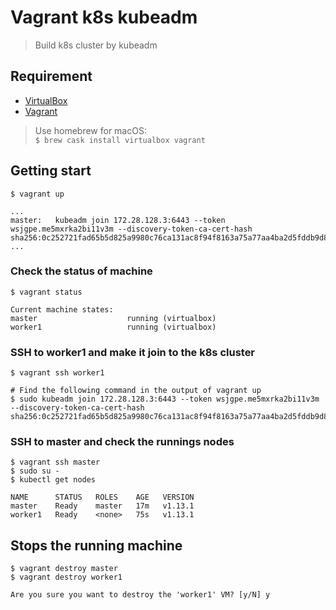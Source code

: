 # Vagrant k8s kubeadm

> Build k8s cluster by kubeadm

## Requirement

- [VirtualBox](https://www.virtualbox.org/wiki/Downloads)
- [Vagrant](https://www.vagrantup.com/downloads.html)

> Use homebrew for macOS:  
> `$ brew cask install virtualbox vagrant`

## Getting start

```shell
$ vagrant up

...
master:   kubeadm join 172.28.128.3:6443 --token wsjgpe.me5mxrka2bi11v3m --discovery-token-ca-cert-hash sha256:0c252721fad65b5d825a9980c76ca131ac8f94f8163a75a77aa4ba2d5fddb9d8
...
```

### Check the status of machine

```shell
$ vagrant status

Current machine states:
master                    running (virtualbox)
worker1                   running (virtualbox)
```

### SSH to worker1 and make it join to the k8s cluster

```shell
$ vagrant ssh worker1

# Find the following command in the output of vagrant up
$ sudo kubeadm join 172.28.128.3:6443 --token wsjgpe.me5mxrka2bi11v3m --discovery-token-ca-cert-hash sha256:0c252721fad65b5d825a9980c76ca131ac8f94f8163a75a77aa4ba2d5fddb9d8
```

### SSH to master and check the runnings nodes

```shell
$ vagrant ssh master
$ sudo su -
$ kubectl get nodes

NAME      STATUS   ROLES    AGE   VERSION
master    Ready    master   17m   v1.13.1
worker1   Ready    <none>   75s   v1.13.1
```

## Stops the running machine

```shell
$ vagrant destroy master
$ vagrant destroy worker1

Are you sure you want to destroy the 'worker1' VM? [y/N] y
```
